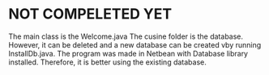 # NOT COMPELETED YET 

The main class is the Welcome.java
The cusine folder is the database. However, it can be deleted and a new database can be created vby running InstallDb.java.
The program was made in Netbean with Database library installed. Therefore, it is better using the existing database. 
